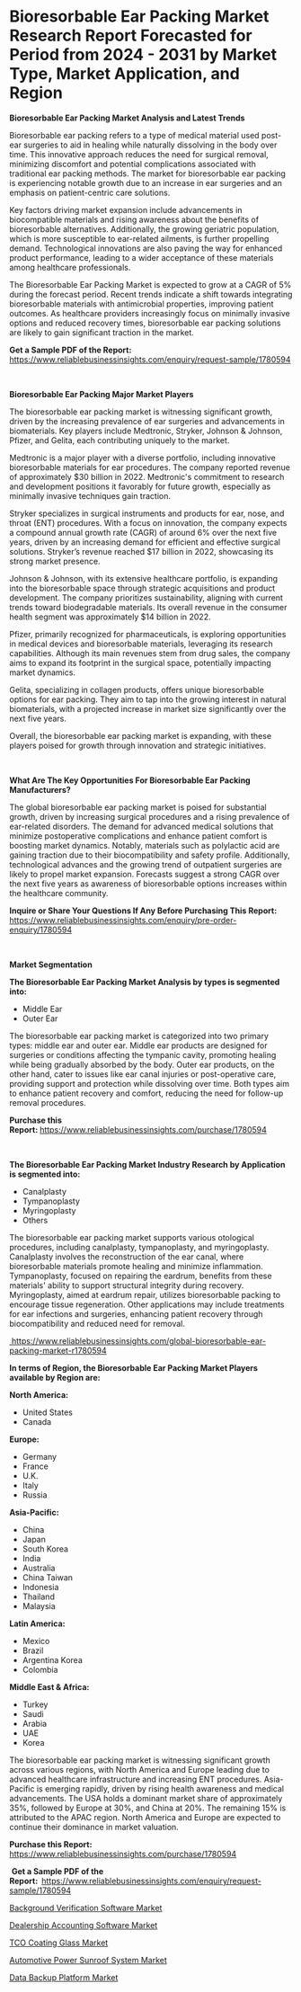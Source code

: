 <p><h1>Bioresorbable Ear Packing Market Research Report Forecasted for Period from 2024 -  2031 by Market Type, Market Application, and Region</h1></p><p><strong>Bioresorbable Ear Packing Market Analysis and Latest Trends</strong></p>
<p><p>Bioresorbable ear packing refers to a type of medical material used post-ear surgeries to aid in healing while naturally dissolving in the body over time. This innovative approach reduces the need for surgical removal, minimizing discomfort and potential complications associated with traditional ear packing methods. The market for bioresorbable ear packing is experiencing notable growth due to an increase in ear surgeries and an emphasis on patient-centric care solutions. </p><p>Key factors driving market expansion include advancements in biocompatible materials and rising awareness about the benefits of bioresorbable alternatives. Additionally, the growing geriatric population, which is more susceptible to ear-related ailments, is further propelling demand. Technological innovations are also paving the way for enhanced product performance, leading to a wider acceptance of these materials among healthcare professionals.</p><p>The Bioresorbable Ear Packing Market is expected to grow at a CAGR of 5% during the forecast period. Recent trends indicate a shift towards integrating bioresorbable materials with antimicrobial properties, improving patient outcomes. As healthcare providers increasingly focus on minimally invasive options and reduced recovery times, bioresorbable ear packing solutions are likely to gain significant traction in the market.</p></p>
<p><strong>Get a Sample PDF of the Report:&nbsp;</strong> <a href="https://www.reliablebusinessinsights.com/enquiry/request-sample/1780594?utm_campaign=1091&utm_medium=2&utm_source=Github&utm_content=ia&utm_term=19122024&utm_id=bioresorbable-ear-packing">https://www.reliablebusinessinsights.com/enquiry/request-sample/1780594</a></p>
<p>&nbsp;</p>
<p><strong>Bioresorbable Ear Packing Major Market Players</strong></p>
<p><p>The bioresorbable ear packing market is witnessing significant growth, driven by the increasing prevalence of ear surgeries and advancements in biomaterials. Key players include Medtronic, Stryker, Johnson & Johnson, Pfizer, and Gelita, each contributing uniquely to the market.</p><p>Medtronic is a major player with a diverse portfolio, including innovative bioresorbable materials for ear procedures. The company reported revenue of approximately $30 billion in 2022. Medtronic's commitment to research and development positions it favorably for future growth, especially as minimally invasive techniques gain traction.</p><p>Stryker specializes in surgical instruments and products for ear, nose, and throat (ENT) procedures. With a focus on innovation, the company expects a compound annual growth rate (CAGR) of around 6% over the next five years, driven by an increasing demand for efficient and effective surgical solutions. Stryker’s revenue reached $17 billion in 2022, showcasing its strong market presence.</p><p>Johnson & Johnson, with its extensive healthcare portfolio, is expanding into the bioresorbable space through strategic acquisitions and product development. The company prioritizes sustainability, aligning with current trends toward biodegradable materials. Its overall revenue in the consumer health segment was approximately $14 billion in 2022.</p><p>Pfizer, primarily recognized for pharmaceuticals, is exploring opportunities in medical devices and bioresorbable materials, leveraging its research capabilities. Although its main revenues stem from drug sales, the company aims to expand its footprint in the surgical space, potentially impacting market dynamics.</p><p>Gelita, specializing in collagen products, offers unique bioresorbable options for ear packing. They aim to tap into the growing interest in natural biomaterials, with a projected increase in market size significantly over the next five years.</p><p>Overall, the bioresorbable ear packing market is expanding, with these players poised for growth through innovation and strategic initiatives.</p></p>
<p>&nbsp;</p>
<p><strong>What Are The Key Opportunities For Bioresorbable Ear Packing Manufacturers?</strong></p>
<p><p>The global bioresorbable ear packing market is poised for substantial growth, driven by increasing surgical procedures and a rising prevalence of ear-related disorders. The demand for advanced medical solutions that minimize postoperative complications and enhance patient comfort is boosting market dynamics. Notably, materials such as polylactic acid are gaining traction due to their biocompatibility and safety profile. Additionally, technological advances and the growing trend of outpatient surgeries are likely to propel market expansion. Forecasts suggest a strong CAGR over the next five years as awareness of bioresorbable options increases within the healthcare community.</p></p>
<p><strong>Inquire or Share Your Questions If Any Before Purchasing This Report:</strong> <a href="https://www.reliablebusinessinsights.com/enquiry/pre-order-enquiry/1780594?utm_campaign=1091&utm_medium=2&utm_source=Github&utm_content=ia&utm_term=19122024&utm_id=bioresorbable-ear-packing">https://www.reliablebusinessinsights.com/enquiry/pre-order-enquiry/1780594</a></p>
<p>&nbsp;</p>
<p><strong>Market Segmentation</strong></p>
<p><strong>The Bioresorbable Ear Packing Market Analysis by types is segmented into:</strong></p>
<p><ul><li>Middle Ear</li><li>Outer Ear</li></ul></p>
<p><p>The bioresorbable ear packing market is categorized into two primary types: middle ear and outer ear. Middle ear products are designed for surgeries or conditions affecting the tympanic cavity, promoting healing while being gradually absorbed by the body. Outer ear products, on the other hand, cater to issues like ear canal injuries or post-operative care, providing support and protection while dissolving over time. Both types aim to enhance patient recovery and comfort, reducing the need for follow-up removal procedures.</p></p>
<p><strong>Purchase this Report:&nbsp;</strong><a href="https://www.reliablebusinessinsights.com/purchase/1780594?utm_campaign=1091&utm_medium=2&utm_source=Github&utm_content=ia&utm_term=19122024&utm_id=bioresorbable-ear-packing">https://www.reliablebusinessinsights.com/purchase/1780594</a></p>
<p>&nbsp;</p>
<p><strong>The Bioresorbable Ear Packing Market Industry Research by Application is segmented into:</strong></p>
<p><ul><li>Canalplasty</li><li>Tympanoplasty</li><li>Myringoplasty</li><li>Others</li></ul></p>
<p><p>The bioresorbable ear packing market supports various otological procedures, including canalplasty, tympanoplasty, and myringoplasty. Canalplasty involves the reconstruction of the ear canal, where bioresorbable materials promote healing and minimize inflammation. Tympanoplasty, focused on repairing the eardrum, benefits from these materials' ability to support structural integrity during recovery. Myringoplasty, aimed at eardrum repair, utilizes bioresorbable packing to encourage tissue regeneration. Other applications may include treatments for ear infections and surgeries, enhancing patient recovery through biocompatibility and reduced need for removal.</p></p>
<p><a href="https://www.reliablebusinessinsights.com/global-bioresorbable-ear-packing-market-r1780594?utm_campaign=1091&utm_medium=2&utm_source=Github&utm_content=ia&utm_term=19122024&utm_id=bioresorbable-ear-packing">&nbsp;https://www.reliablebusinessinsights.com/global-bioresorbable-ear-packing-market-r1780594</a></p>
<p><strong>In terms of Region, the Bioresorbable Ear Packing Market Players available by Region are:</strong></p>
<p>
    <p> <strong> North America: </strong>
        <ul>
            <li>United States</li>
            <li>Canada</li>
        </ul>
        </p> 
    <p> <strong> Europe: </strong>
        <ul>
            <li>Germany</li>
            <li>France</li>
            <li>U.K.</li>
            <li>Italy</li>
            <li>Russia</li>
        </ul>
        </p> 
    <p> <strong> Asia-Pacific: </strong>
        <ul>
            <li>China</li>
            <li>Japan</li>
            <li>South Korea</li>
            <li>India</li>
            <li>Australia</li>
            <li>China Taiwan</li>
            <li>Indonesia</li>
            <li>Thailand</li>
            <li>Malaysia</li>
        </ul>
        </p> 
    <p> <strong> Latin America: </strong>
        <ul>
            <li>Mexico</li>
            <li>Brazil</li>
            <li>Argentina Korea</li>
            <li>Colombia</li>
        </ul>
        </p> 
    <p> <strong> Middle East & Africa: </strong>
        <ul>
            <li>Turkey</li>
            <li>Saudi</li>
            <li>Arabia</li>
            <li>UAE</li>
            <li>Korea</li>
        </ul>
    </p>
    </p>
<p><p>The bioresorbable ear packing market is witnessing significant growth across various regions, with North America and Europe leading due to advanced healthcare infrastructure and increasing ENT procedures. Asia-Pacific is emerging rapidly, driven by rising health awareness and medical advancements. The USA holds a dominant market share of approximately 35%, followed by Europe at 30%, and China at 20%. The remaining 15% is attributed to the APAC region. North America and Europe are expected to continue their dominance in market valuation.</p></p>
<p><strong>Purchase this Report: </strong><a href="https://www.reliablebusinessinsights.com/purchase/1780594?utm_campaign=1091&utm_medium=2&utm_source=Github&utm_content=ia&utm_term=19122024&utm_id=bioresorbable-ear-packing">https://www.reliablebusinessinsights.com/purchase/1780594</a></p>
<p>&nbsp;<strong>Get a Sample PDF of the Report:&nbsp;&nbsp;</strong><a href="https://www.reliablebusinessinsights.com/enquiry/request-sample/1780594?utm_campaign=1091&utm_medium=2&utm_source=Github&utm_content=ia&utm_term=19122024&utm_id=bioresorbable-ear-packing">https://www.reliablebusinessinsights.com/enquiry/request-sample/1780594</a></p>
<p><strong></strong></p>
<p><p><a href="https://www.linkedin.com/pulse/size-globalbackground-verification-software-market-compounded-ssj5e?utm_campaign=1091&utm_medium=2&utm_source=Github&utm_content=ia&utm_term=19122024&utm_id=bioresorbable-ear-packing">Background Verification Software Market</a></p><p><a href="https://www.linkedin.com/pulse/market-insights-revenue-forecast-dealership-accounting-software-bjx1e?utm_campaign=1091&utm_medium=2&utm_source=Github&utm_content=ia&utm_term=19122024&utm_id=bioresorbable-ear-packing">Dealership Accounting Software Market</a></p><p><a href="https://github.com/suleimannichelle7/Market-Research-Report-List-1/blob/main/tco-coating-glass-market.md?utm_campaign=1091&utm_medium=2&utm_source=Github&utm_content=ia&utm_term=19122024&utm_id=bioresorbable-ear-packing">TCO Coating Glass Market</a></p><p><a href="https://github.com/rosamariarocque98/Market-Research-Report-List-1/blob/main/automotive-power-sunroof-system-market.md?utm_campaign=1091&utm_medium=2&utm_source=Github&utm_content=ia&utm_term=19122024&utm_id=bioresorbable-ear-packing">Automotive Power Sunroof System Market</a></p><p><a href="https://www.linkedin.com/pulse/strategic-market-outlook-data-backup-platform-key-drivers-gjwae?utm_campaign=1091&utm_medium=2&utm_source=Github&utm_content=ia&utm_term=19122024&utm_id=bioresorbable-ear-packing">Data Backup Platform Market</a></p></p>